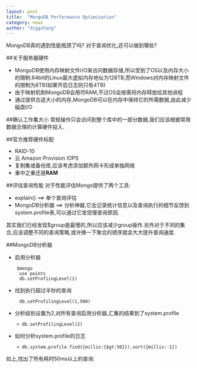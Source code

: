 ```yaml
---
layout: post
title:  "MongoDB Performance Optimization"
category: news
author: "diggzhang"
---
```


MongoDB真的遇到性能瓶颈了吗? 对于查询优化,还可以做到哪些?


##关于服务器硬件
* MongoDB使用内存映射文件I/O来访问数据存储,所以受到了OS以及内存大小的限制.64bit的Linux最大虚拟内存地址为128TB,而Windows对内存映射文件的限制为8TB(如果开启日志则只有4TB)
* 由于映射机制MongoDB会用尽RAM,不过OS会按需将内存释放给其他进程
* 通过提供合适大小的内存,MongoDB可以在内存中保持它的所需数据,由此减少磁盘I/O

##确认工作集大小
常规操作只会访问到整个库中的一部分数据,我们应该根据常用数据合理的计算硬件投入.

##官方推荐硬件标配
* RAID-10
* 云 Amazon Provision IOPS
* 复制集或备份库,应该考虑添加额外网卡形成单独网络
* 重中之重还是**RAM**

##评估查询性能
对于性能评估Mongo提供了两个工具:

* explain()   ==>  单个查询评估 
* MongoDB分析器  ==> 分析神器,它会记录统计信息以及查询执行的细节反馈到system.profile表,可以通过它发现慢查询原因.

其实我们已经发现$group是最慢的,所以应该减少group操作.另外对于不同的集合,应该调整不同的查询策略,或许换一下聚合的顺序就会大大提升查询速度.

##MongoDB分析器
* 启用分析器

```
    $mongo
     use points
     db.setProfiingLevel(1)
```

* 找到执行超过半秒的查询

```
     db.setProfilingLevel(1,500)
```

* 分析级别设置为2,对所有查询启用分析器,汇集的结果到了system.profile

```
    > db.setProfilingLevel(2)
```

* 如何分析system.profile的日志

```
    > db.system.profile.find({millis:{$gt:50}}).sort({millis:-1})
```

如上,找出了所有耗时50ms以上的查询.
